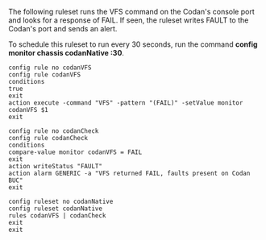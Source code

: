 The following ruleset runs the VFS command on the Codan's console port and looks for a response of FAIL.  If seen, the ruleset writes FAULT to the Codan's port and sends an alert.

To schedule this ruleset to run every 30 seconds, run the command **config monitor chassis codanNative :30**.

```
config rule no codanVFS
config rule codanVFS
conditions
true
exit
action execute -command "VFS" -pattern "(FAIL)" -setValue monitor codanVFS $1 
exit

config rule no codanCheck
config rule codanCheck
conditions
compare-value monitor codanVFS = FAIL
exit
action writeStatus "FAULT"
action alarm GENERIC -a "VFS returned FAIL, faults present on Codan BUC"
exit

config ruleset no codanNative
config ruleset codanNative
rules codanVFS | codanCheck
exit
exit
```